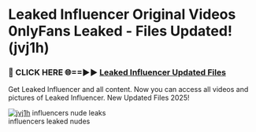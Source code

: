 # Leaked Influencer Original Videos 0nlyFans Leaked - Files Updated! (jvj1h)

<h3>🔴 CLICK HERE 🌐==►► <a href="https://tinyurl.com/2jnfzry5" rel="nofollow">Leaked Influencer Updated Files</a></h3>

Get Leaked Influencer and all content. Now you can access all videos and pictures of Leaked Influencer. New Updated Files 2025!

[![jvj1h](https://i.imgur.com/GyGTBgg.gif)](https://tinyurl.com/2jnfzry5)
influencers nude leaks<br>
influencers leaked nudes